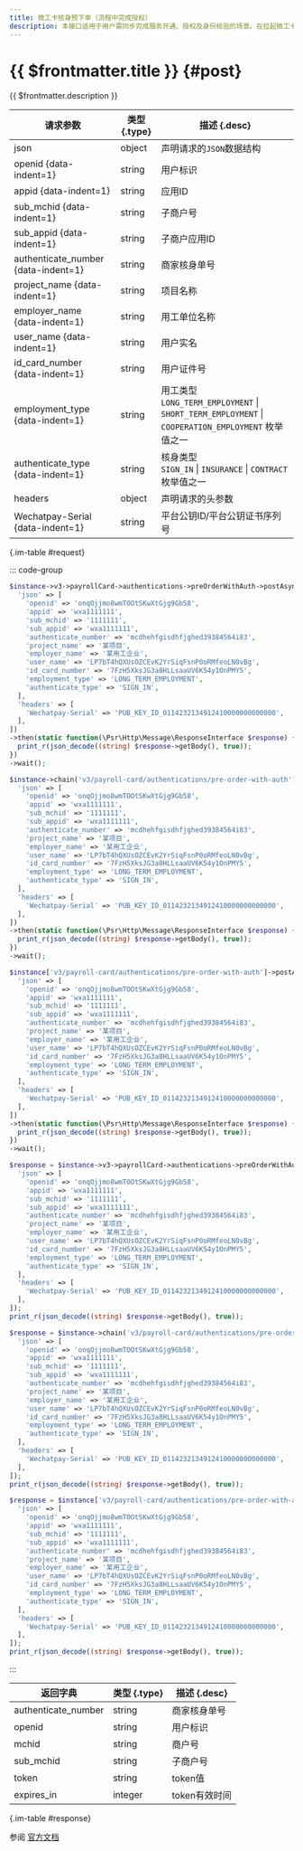 ```yaml
---
title: 微工卡核身预下单（流程中完成授权）
description: 本接口适用于用户需同步完成服务开通、授权及身份核验的场景。在拉起微工卡前端服务为用户核身前，需调用本接口预下单，下单成功后才能进行核身。如此时用户未开通微工卡服务或未完成对商户的授权，则先完成开通、授权，同步完成身份核验，并提供可信的核验结果。
---
```


# {{ $frontmatter.title }} {#post}

{{ $frontmatter.description }}

| 请求参数 | 类型 {.type} | 描述 {.desc}
| --- | --- | ---
| json | object | 声明请求的`JSON`数据结构
| openid {data-indent=1} | string | 用户标识
| appid {data-indent=1} | string | 应用ID
| sub_mchid {data-indent=1} | string | 子商户号
| sub_appid {data-indent=1} | string | 子商户应用ID
| authenticate_number {data-indent=1} | string | 商家核身单号
| project_name {data-indent=1} | string | 项目名称
| employer_name {data-indent=1} | string | 用工单位名称
| user_name {data-indent=1} | string | 用户实名
| id_card_number {data-indent=1} | string | 用户证件号
| employment_type {data-indent=1} | string | 用工类型<br/>`LONG_TERM_EMPLOYMENT` \| `SHORT_TERM_EMPLOYMENT` \| `COOPERATION_EMPLOYMENT` 枚举值之一
| authenticate_type {data-indent=1} | string | 核身类型<br/>`SIGN_IN` \| `INSURANCE` \| `CONTRACT` 枚举值之一
| headers | object | 声明请求的头参数
| Wechatpay-Serial {data-indent=1} | string | 平台公钥ID/平台公钥证书序列号

{.im-table #request}

::: code-group

```php [异步纯链式]
$instance->v3->payrollCard->authentications->preOrderWithAuth->postAsync([
  'json' => [
    'openid' => 'onqOjjmo8wmTOOtSKwXtGjg9Gb58',
    'appid' => 'wxa1111111',
    'sub_mchid' => '1111111',
    'sub_appid' => 'wxa1111111',
    'authenticate_number' => 'mcdhehfgisdhfjghed39384564i83',
    'project_name' => '某项目',
    'employer_name' => '某用工企业',
    'user_name' => 'LP7bT4hQXUsOZCEvK2YrSiqFsnP0oRMfeoLN0vBg',
    'id_card_number' => '7FzH5XksJG3a8HLLsaaUV6K54y1OnPMY5',
    'employment_type' => 'LONG_TERM_EMPLOYMENT',
    'authenticate_type' => 'SIGN_IN',
  ],
  'headers' => [
    'Wechatpay-Serial' => 'PUB_KEY_ID_0114232134912410000000000000',
  ],
])
->then(static function(\Psr\Http\Message\ResponseInterface $response) {
  print_r(json_decode((string) $response->getBody(), true));
})
->wait();
```

```php [异步声明式]
$instance->chain('v3/payroll-card/authentications/pre-order-with-auth')->postAsync([
  'json' => [
    'openid' => 'onqOjjmo8wmTOOtSKwXtGjg9Gb58',
    'appid' => 'wxa1111111',
    'sub_mchid' => '1111111',
    'sub_appid' => 'wxa1111111',
    'authenticate_number' => 'mcdhehfgisdhfjghed39384564i83',
    'project_name' => '某项目',
    'employer_name' => '某用工企业',
    'user_name' => 'LP7bT4hQXUsOZCEvK2YrSiqFsnP0oRMfeoLN0vBg',
    'id_card_number' => '7FzH5XksJG3a8HLLsaaUV6K54y1OnPMY5',
    'employment_type' => 'LONG_TERM_EMPLOYMENT',
    'authenticate_type' => 'SIGN_IN',
  ],
  'headers' => [
    'Wechatpay-Serial' => 'PUB_KEY_ID_0114232134912410000000000000',
  ],
])
->then(static function(\Psr\Http\Message\ResponseInterface $response) {
  print_r(json_decode((string) $response->getBody(), true));
})
->wait();
```

```php [异步属性式]
$instance['v3/payroll-card/authentications/pre-order-with-auth']->postAsync([
  'json' => [
    'openid' => 'onqOjjmo8wmTOOtSKwXtGjg9Gb58',
    'appid' => 'wxa1111111',
    'sub_mchid' => '1111111',
    'sub_appid' => 'wxa1111111',
    'authenticate_number' => 'mcdhehfgisdhfjghed39384564i83',
    'project_name' => '某项目',
    'employer_name' => '某用工企业',
    'user_name' => 'LP7bT4hQXUsOZCEvK2YrSiqFsnP0oRMfeoLN0vBg',
    'id_card_number' => '7FzH5XksJG3a8HLLsaaUV6K54y1OnPMY5',
    'employment_type' => 'LONG_TERM_EMPLOYMENT',
    'authenticate_type' => 'SIGN_IN',
  ],
  'headers' => [
    'Wechatpay-Serial' => 'PUB_KEY_ID_0114232134912410000000000000',
  ],
])
->then(static function(\Psr\Http\Message\ResponseInterface $response) {
  print_r(json_decode((string) $response->getBody(), true));
})
->wait();
```

```php [同步纯链式]
$response = $instance->v3->payrollCard->authentications->preOrderWithAuth->post([
  'json' => [
    'openid' => 'onqOjjmo8wmTOOtSKwXtGjg9Gb58',
    'appid' => 'wxa1111111',
    'sub_mchid' => '1111111',
    'sub_appid' => 'wxa1111111',
    'authenticate_number' => 'mcdhehfgisdhfjghed39384564i83',
    'project_name' => '某项目',
    'employer_name' => '某用工企业',
    'user_name' => 'LP7bT4hQXUsOZCEvK2YrSiqFsnP0oRMfeoLN0vBg',
    'id_card_number' => '7FzH5XksJG3a8HLLsaaUV6K54y1OnPMY5',
    'employment_type' => 'LONG_TERM_EMPLOYMENT',
    'authenticate_type' => 'SIGN_IN',
  ],
  'headers' => [
    'Wechatpay-Serial' => 'PUB_KEY_ID_0114232134912410000000000000',
  ],
]);
print_r(json_decode((string) $response->getBody(), true));
```

```php [同步声明式]
$response = $instance->chain('v3/payroll-card/authentications/pre-order-with-auth')->post([
  'json' => [
    'openid' => 'onqOjjmo8wmTOOtSKwXtGjg9Gb58',
    'appid' => 'wxa1111111',
    'sub_mchid' => '1111111',
    'sub_appid' => 'wxa1111111',
    'authenticate_number' => 'mcdhehfgisdhfjghed39384564i83',
    'project_name' => '某项目',
    'employer_name' => '某用工企业',
    'user_name' => 'LP7bT4hQXUsOZCEvK2YrSiqFsnP0oRMfeoLN0vBg',
    'id_card_number' => '7FzH5XksJG3a8HLLsaaUV6K54y1OnPMY5',
    'employment_type' => 'LONG_TERM_EMPLOYMENT',
    'authenticate_type' => 'SIGN_IN',
  ],
  'headers' => [
    'Wechatpay-Serial' => 'PUB_KEY_ID_0114232134912410000000000000',
  ],
]);
print_r(json_decode((string) $response->getBody(), true));
```

```php [同步属性式]
$response = $instance['v3/payroll-card/authentications/pre-order-with-auth']->post([
  'json' => [
    'openid' => 'onqOjjmo8wmTOOtSKwXtGjg9Gb58',
    'appid' => 'wxa1111111',
    'sub_mchid' => '1111111',
    'sub_appid' => 'wxa1111111',
    'authenticate_number' => 'mcdhehfgisdhfjghed39384564i83',
    'project_name' => '某项目',
    'employer_name' => '某用工企业',
    'user_name' => 'LP7bT4hQXUsOZCEvK2YrSiqFsnP0oRMfeoLN0vBg',
    'id_card_number' => '7FzH5XksJG3a8HLLsaaUV6K54y1OnPMY5',
    'employment_type' => 'LONG_TERM_EMPLOYMENT',
    'authenticate_type' => 'SIGN_IN',
  ],
  'headers' => [
    'Wechatpay-Serial' => 'PUB_KEY_ID_0114232134912410000000000000',
  ],
]);
print_r(json_decode((string) $response->getBody(), true));
```

:::

| 返回字典 | 类型 {.type} | 描述 {.desc}
| --- | --- | ---
| authenticate_number | string | 商家核身单号
| openid | string | 用户标识
| mchid | string | 商户号
| sub_mchid | string | 子商户号
| token | string | token值
| expires_in | integer | token有效时间

{.im-table #response}

参阅 [官方文档](https://pay.weixin.qq.com/wiki/doc/apiv3_partner/Offline/apis/chapter4_1_29.shtml)

